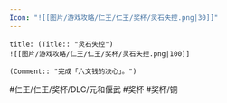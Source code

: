 ```yaml
---
Icon: "![[图片/游戏攻略/仁王/仁王/奖杯/灵石失控.png|30]]"
---
```

```ad-common-bronze-trophy
title: (Title:: "灵石失控")
![[图片/游戏攻略/仁王/仁王/奖杯/灵石失控.png|100]]

(Comment:: "完成「六文钱的决心」。")
```

#仁王/仁王/奖杯/DLC/元和偃武 #奖杯 #奖杯/铜
